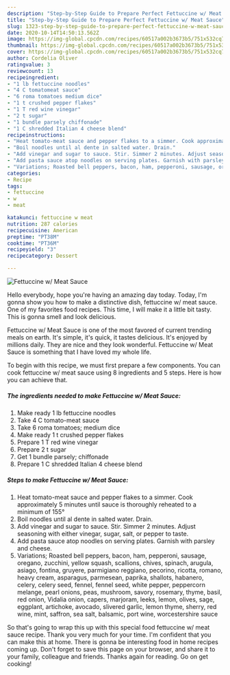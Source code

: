 ```yaml
---
description: "Step-by-Step Guide to Prepare Perfect Fettuccine w/ Meat Sauce"
title: "Step-by-Step Guide to Prepare Perfect Fettuccine w/ Meat Sauce"
slug: 1323-step-by-step-guide-to-prepare-perfect-fettuccine-w-meat-sauce
date: 2020-10-14T14:50:13.562Z
image: https://img-global.cpcdn.com/recipes/60517a002b3673b5/751x532cq70/fettuccine-w-meat-sauce-recipe-main-photo.jpg
thumbnail: https://img-global.cpcdn.com/recipes/60517a002b3673b5/751x532cq70/fettuccine-w-meat-sauce-recipe-main-photo.jpg
cover: https://img-global.cpcdn.com/recipes/60517a002b3673b5/751x532cq70/fettuccine-w-meat-sauce-recipe-main-photo.jpg
author: Cordelia Oliver
ratingvalue: 3
reviewcount: 13
recipeingredient:
- "1 lb fettuccine noodles"
- "4 C tomatomeat sauce"
- "6 roma tomatoes medium dice"
- "1 t crushed pepper flakes"
- "1 T red wine vinegar"
- "2 t sugar"
- "1 bundle parsely chiffonade"
- "1 C shredded Italian 4 cheese blend"
recipeinstructions:
- "Heat tomato-meat sauce and pepper flakes to a simmer. Cook approximately 5 minutes until sauce is thoroughly reheated to a minimum of 155°"
- "Boil noodles until al dente in salted water. Drain."
- "Add vinegar and sugar to sauce. Stir. Simmer 2 minutes. Adjust seasoning with either vinegar, sugar, salt, or pepper to taste."
- "Add pasta sauce atop noodles on serving plates. Garnish with parsley and cheese."
- "Variations; Roasted bell peppers, bacon, ham, pepperoni, sausage, oregano, zucchini, yellow squash, scallions, chives, spinach, arugula, asiago, fontina, gruyere, parmigiano reggiano, pecorino, ricotta, romano, heavy cream, asparagus, parmesean, paprika, shallots, habanero, celery, celery seed, fennel, fennel seed, white pepper, peppercorn melange, pearl onions, peas, mushroom, savory, rosemary, thyme, basil, red onion, Vidalia onion, capers, marjoram, leeks, lemon, olives, sage, eggplant, artichoke, avocado, slivered garlic, lemon thyme, sherry, red wine, mint, saffron, sea salt, balsamic, port wine, worcestershire sauce"
categories:
- Recipe
tags:
- fettuccine
- w
- meat

katakunci: fettuccine w meat 
nutrition: 287 calories
recipecuisine: American
preptime: "PT38M"
cooktime: "PT36M"
recipeyield: "3"
recipecategory: Dessert

---
```



![Fettuccine w/ Meat Sauce](https://img-global.cpcdn.com/recipes/60517a002b3673b5/751x532cq70/fettuccine-w-meat-sauce-recipe-main-photo.jpg)

Hello everybody, hope you're having an amazing day today. Today, I'm gonna show you how to make a distinctive dish, fettuccine w/ meat sauce. One of my favorites food recipes. This time, I will make it a little bit tasty. This is gonna smell and look delicious.



Fettuccine w/ Meat Sauce is one of the most favored of current trending meals on earth. It's simple, it's quick, it tastes delicious. It's enjoyed by millions daily. They are nice and they look wonderful. Fettuccine w/ Meat Sauce is something that I have loved my whole life.


To begin with this recipe, we must first prepare a few components. You can cook fettuccine w/ meat sauce using 8 ingredients and 5 steps. Here is how you can achieve that.

<!--inarticleads1-->

##### The ingredients needed to make Fettuccine w/ Meat Sauce:

1. Make ready 1 lb fettuccine noodles
1. Take 4 C tomato-meat sauce
1. Take 6 roma tomatoes; medium dice
1. Make ready 1 t crushed pepper flakes
1. Prepare 1 T red wine vinegar
1. Prepare 2 t sugar
1. Get 1 bundle parsely; chiffonade
1. Prepare 1 C shredded Italian 4 cheese blend




<!--inarticleads2-->

##### Steps to make Fettuccine w/ Meat Sauce:

1. Heat tomato-meat sauce and pepper flakes to a simmer. Cook approximately 5 minutes until sauce is thoroughly reheated to a minimum of 155°
1. Boil noodles until al dente in salted water. Drain.
1. Add vinegar and sugar to sauce. Stir. Simmer 2 minutes. Adjust seasoning with either vinegar, sugar, salt, or pepper to taste.
1. Add pasta sauce atop noodles on serving plates. Garnish with parsley and cheese.
1. Variations; Roasted bell peppers, bacon, ham, pepperoni, sausage, oregano, zucchini, yellow squash, scallions, chives, spinach, arugula, asiago, fontina, gruyere, parmigiano reggiano, pecorino, ricotta, romano, heavy cream, asparagus, parmesean, paprika, shallots, habanero, celery, celery seed, fennel, fennel seed, white pepper, peppercorn melange, pearl onions, peas, mushroom, savory, rosemary, thyme, basil, red onion, Vidalia onion, capers, marjoram, leeks, lemon, olives, sage, eggplant, artichoke, avocado, slivered garlic, lemon thyme, sherry, red wine, mint, saffron, sea salt, balsamic, port wine, worcestershire sauce




So that's going to wrap this up with this special food fettuccine w/ meat sauce recipe. Thank you very much for your time. I'm confident that you can make this at home. There is gonna be interesting food in home recipes coming up. Don't forget to save this page on your browser, and share it to your family, colleague and friends. Thanks again for reading. Go on get cooking!
